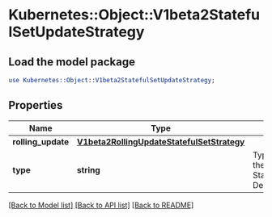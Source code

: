 # Kubernetes::Object::V1beta2StatefulSetUpdateStrategy

## Load the model package
```perl
use Kubernetes::Object::V1beta2StatefulSetUpdateStrategy;
```

## Properties
Name | Type | Description | Notes
------------ | ------------- | ------------- | -------------
**rolling_update** | [**V1beta2RollingUpdateStatefulSetStrategy**](V1beta2RollingUpdateStatefulSetStrategy.md) |  | [optional] 
**type** | **string** | Type indicates the type of the StatefulSetUpdateStrategy. Default is RollingUpdate. | [optional] 

[[Back to Model list]](../README.md#documentation-for-models) [[Back to API list]](../README.md#documentation-for-api-endpoints) [[Back to README]](../README.md)


